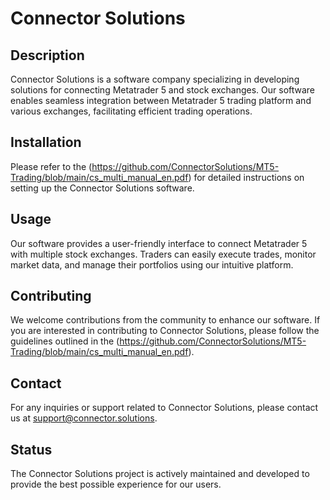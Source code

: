 # Connector Solutions

## Description

Connector Solutions is a software company specializing in developing solutions for connecting Metatrader 5 and stock exchanges. Our software enables seamless integration between Metatrader 5 trading platform and various exchanges, facilitating efficient trading operations.

## Installation

Please refer to the (https://github.com/ConnectorSolutions/MT5-Trading/blob/main/cs_multi_manual_en.pdf) for detailed instructions on setting up the Connector Solutions software.

## Usage

Our software provides a user-friendly interface to connect Metatrader 5 with multiple stock exchanges. Traders can easily execute trades, monitor market data, and manage their portfolios using our intuitive platform.

## Contributing

We welcome contributions from the community to enhance our software. If you are interested in contributing to Connector Solutions, please follow the guidelines outlined in the (https://github.com/ConnectorSolutions/MT5-Trading/blob/main/cs_multi_manual_en.pdf).

## Contact

For any inquiries or support related to Connector Solutions, please contact us at support@connector.solutions.

## Status

The Connector Solutions project is actively maintained and developed to provide the best possible experience for our users.
